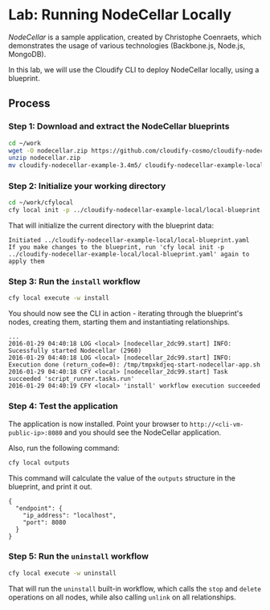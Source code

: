 # Lab: Running NodeCellar Locally

*NodeCellar* is a sample application, created by Christophe Coenraets, which demonstrates the usage of various technologies
(Backbone.js, Node.js, MongoDB).

In this lab, we will use the Cloudify CLI to deploy NodeCellar locally, using a blueprint.

## Process

### Step 1: Download and extract the NodeCellar blueprints

```bash
cd ~/work
wget -O nodecellar.zip https://github.com/cloudify-cosmo/cloudify-nodecellar-example/archive/3.4m5.zip
unzip nodecellar.zip
mv cloudify-nodecellar-example-3.4m5/ cloudify-nodecellar-example-local
```

### Step 2: Initialize your working directory

```bash
cd ~/work/cfylocal
cfy local init -p ../cloudify-nodecellar-example-local/local-blueprint.yaml
```

That will initialize the current directory with the blueprint data:

```
Initiated ../cloudify-nodecellar-example-local/local-blueprint.yaml
If you make changes to the blueprint, run 'cfy local init -p ../cloudify-nodecellar-example-local/local-blueprint.yaml' again to apply them
```

### Step 3: Run the `install` workflow

```bash
cfy local execute -w install
```

You should now see the CLI in action - iterating through the blueprint's nodes, creating them, starting them and
instantiating relationships.

```
...
2016-01-29 04:40:18 LOG <local> [nodecellar_2dc99.start] INFO: Sucessfully started Nodecellar (2960)
2016-01-29 04:40:18 LOG <local> [nodecellar_2dc99.start] INFO: Execution done (return_code=0): /tmp/tmpxkdjeq-start-nodecellar-app.sh
2016-01-29 04:40:18 CFY <local> [nodecellar_2dc99.start] Task succeeded 'script_runner.tasks.run'
2016-01-29 04:40:19 CFY <local> 'install' workflow execution succeeded
```

### Step 4: Test the application

The application is now installed. Point your browser to `http://<cli-vm-public-ip>:8080` and you should see
the NodeCellar application.

Also, run the following command:

```bash
cfy local outputs
```

This command will calculate the value of the `outputs` structure in the blueprint, and print it out.

```
{
  "endpoint": {
    "ip_address": "localhost",
    "port": 8080
  }
}
```

### Step 5: Run the `uninstall` workflow

```bash
cfy local execute -w uninstall
```

That will run the `uninstall` built-in workflow, which calls the `stop` and `delete` operations on all nodes, while
also calling `unlink` on all relationships.
